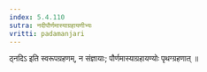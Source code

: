 ```yaml
---
index: 5.4.110
sutra: नदीपौर्णमास्याग्रहायणीभ्यः
vritti: padamanjari
---
```


 ठ्नदिऽ इति स्वरूपग्रहणम्, न संज्ञायाः; पौर्णमास्याग्रहायण्योः पृथग्ग्रहणात् ॥